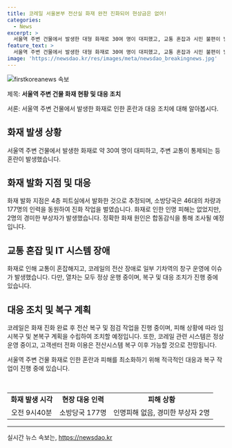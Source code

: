 ```yaml
---
title: 코레일 서울본부 전산실 화재 완전 진화되어 현상금은 없어!
categories:
  - News
excerpt: >
  서울역 주변 건물에서 발생한 대형 화재로 30여 명이 대피했고, 교통 혼잡과 시민 불편이 발생했습니다. 피트실에서 발화된 것으로 추정되며, 대규모 합동감식이 예정되어 화재 원인을 조사할 예정입니다. 화재로 인한 전산 장애로 승차권 조회 및 발매, 환불 작업이 일부 지역에서 마비되었지만, 열차는 정상 운행 중이며, 복구 작업이 진행 중입니다.
feature_text: >
  서울역 주변 건물에서 발생한 대형 화재로 30여 명이 대피했고, 교통 혼잡과 시민 불편이 발생했습니다. 피트실에서 발화된 것으로 추정되며, 대규모 합동감식이 예정되어 화재 원인을 조사할 예정입니다. 화재로 인한 전산 장애로 승차권 조회 및 발매, 환불 작업이 일부 지역에서 마비되었지만, 열차는 정상 운행 중이며, 복구 작업이 진행 중입니다.
image: 'https://newsdao.kr/res/images/meta/newsdao_breakingnews.jpg'
---
```


<p><img src="https://newsdao.kr/res/images/meta/newsdao_breakingnews.jpg" alt="firstkoreanews 속보" /></p>

<p>제목: <strong>서울역 주변 건물 화재 현황 및 대응 조치</strong></p>

<p>서론:
서울역 주변 건물에서 발생한 화재로 인한 혼란과 대응 조치에 대해 알아봅시다.</p>

<h2 data-ke-size="size26">화재 발생 상황</h2>

<p>서울역 주변 건물에서 발생한 화재로 약 30여 명이 대피하고, 주변 교통이 통제되는 등 혼란이 발생했습니다.</p>

<h2 data-ke-size="size26">화재 발화 지점 및 대응</h2>

<p>화재 발화 지점은 4층 피트실에서 발화한 것으로 추정되며, 소방당국은 46대의 차량과 177명의 인력을 동원하여 진화 작업을 벌였습니다. 화재로 인한 인명 피해는 없었지만, 2명의 경미한 부상자가 발생했습니다. 정확한 화재 원인은 합동감식을 통해 조사될 예정입니다.</p>

<h2 data-ke-size="size26">교통 혼잡 및 IT 시스템 장애</h2>

<p>화재로 인해 교통이 혼잡해지고, 코레일의 전산 장애로 일부 기차역의 창구 운영에 이슈가 발생했습니다. 다만, 열차는 모두 정상 운행 중이며, 복구 및 대응 조치가 진행 중에 있습니다.</p>

<h2 data-ke-size="size26">대응 조치 및 복구 계획</h2>

<p>코레일은 화재 진화 완료 후 전산 복구 및 점검 작업을 진행 중이며, 피해 상황에 따라 임시복구 및 본복구 계획을 수립하여 조치할 예정입니다. 또한, 코레일 관련 시스템은 정상 운영 중이고, 고객센터 전화 이용은 전산시스템 복구 이후 가능할 것으로 전망됩니다. </p>

<p>서울역 주변 건물 화재로 인한 혼란과 피해를 최소화하기 위해 적극적인 대응과 복구 작업이 진행 중에 있습니다.</p>

<p data-ke-size="size16">&nbsp;</p>

<table>
<tbody>
<tr>
<td style="text-align: center; height: 17px;"><b>화재 발생 시각</b></td>
<td style="text-align: center; height: 17px;"><b>현장 대응 인력</b></td>
<td style="text-align: center; height: 17px;"><b>피해 상황</b></td>
</tr>
<tr>
<td style="text-align: center; height: 17px;">오전 9시40분</td>
<td style="text-align: center; height: 17px;">소방당국 177명</td>
<td style="text-align: center; height: 17px;">인명피해 없음, 경미한 부상자 2명</td>
</tr>
</tbody>
</table>

<hr>
실시간 뉴스 속보는, <a href="https://newsdao.kr" rel="dofollow">https://newsdao.kr</a>


